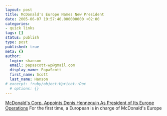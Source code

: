 ```yaml
---
layout: post
title: McDonald's Europe Names New President
date: 2005-06-07 19:57:40.000000000 +02:00
categories:
- quick links
tags: []
status: publish
type: post
published: true
meta: {}
author:
  login: shanson
  email: papascott-wp@gmail.com
  display_name: PapaScott
  first_name: Scott
  last_name: Hanson
# excerpt: !ruby/object:Hpricot::Doc
  # options: {}
---
```

<p><a href="http://biz.yahoo.com/ap/050607/mcdonald_s_europe_president.html?.v=1" title="McDonald's Europe Names New President">McDonald's Corp. Appoints Denis Hennequin As President of Its Europe Operations</a> For the first time, a European is in charge of McDonald's Europe</p>
